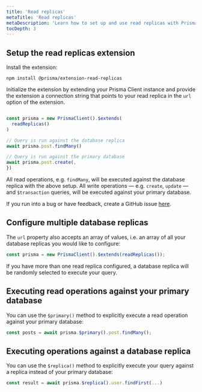 ```yaml
---
title: 'Read replicas'
metaTitle: 'Read replicas'
metaDescription: 'Learn how to set up and use read replicas with Prisma Client'
tocDepth: 3
---
```


## Setup the read replicas extension

Install the extension:

```terminal
npm install @prisma/extension-read-replicas
```

Initialize the extension by extending your Prisma Client instance and provide the extension a connection string that points to your read replica in the `url` option of the extension.

```ts

const prisma = new PrismaClient().$extends(
  readReplicas()
)

// Query is run against the database replica
await prisma.post.findMany()

// Query is run against the primary database
await prisma.post.create(,
})
```

All read operations, e.g. `findMany`, will be executed against the database replica with the above setup. All write operations — e.g. `create`, `update` — and `$transaction` queries, will be executed against your primary database.

If you run into a bug or have feedback, create a GitHub issue [here](https://github.com/prisma/extension-read-replicas/issues/new).

## Configure multiple database replicas

The `url` property also accepts an array of values, i.e. an array of all your database replicas you would like to configure:

```ts
const prisma = new PrismaClient().$extends(readReplicas());
```

If you have more than one read replica configured, a database replica will be randomly selected to execute your query.

## Executing read operations against your primary database

You can use the `$primary()` method to explicitly execute a read operation against your primary database:

```ts
const posts = await prisma.$primary().post.findMany();
```

## Executing operations against a database replica

You can use the `$replica()` method to explicitly execute your query against a replica instead of your primary database:

```ts
const result = await prisma.$replica().user.findFirst(...)
```
